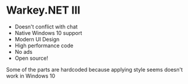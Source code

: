 # Warkey.NET III

- Doesn't conflict with chat
- Native Windows 10 support
- Modern UI Design
- High performance code
- No ads
- Open source!

Some of the parts are hardcoded because applying style seems doesn't work in Windows 10
